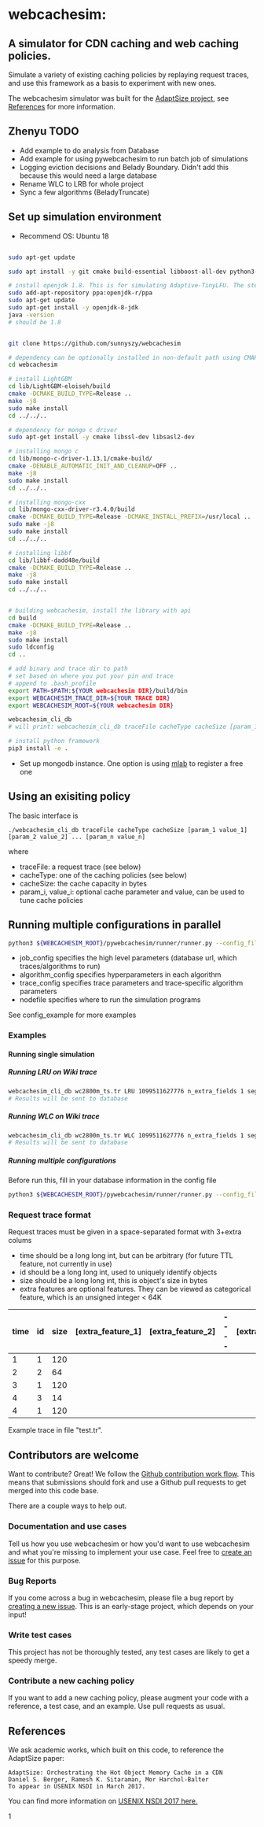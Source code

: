 # webcachesim:


## A simulator for CDN caching and web caching policies.

Simulate a variety of existing caching policies by replaying request traces, and use this framework as a basis to experiment with new ones.

The webcachesim simulator was built for the [AdaptSize project](https://github.com/dasebe/AdaptSize), see [References](#references) for more information.

## Zhenyu TODO
* Add example to do analysis from Database
* Add example for using pywebcachesim to run batch job of simulations
* Logging eviction decisions and Belady Boundary. Didn't add this because this would need a large database
* Rename WLC to LRB for whole project
* Sync a few algorithms (BeladyTruncate)

## Set up simulation environment
* Recommend OS: Ubuntu 18
```bash

sudo apt-get update

sudo apt install -y git cmake build-essential libboost-all-dev python3-pip parallel libprocps-dev

# install openjdk 1.8. This is for simulating Adaptive-TinyLFU. The steps has to be one by one
sudo add-apt-repository ppa:openjdk-r/ppa
sudo apt-get update
sudo apt-get install -y openjdk-8-jdk
java -version  
# should be 1.8


git clone https://github.com/sunnyszy/webcachesim

# dependency can be optionally installed in non-default path using CMAKE_INSTALL_PREFIX CMAKE_PREFIX_PATH
cd webcachesim

# install LightGBM
cd lib/LightGBM-eloiseh/build
cmake -DCMAKE_BUILD_TYPE=Release ..
make -j8
sudo make install
cd ../../..

# dependency for mongo c driver
sudo apt-get install -y cmake libssl-dev libsasl2-dev

# installing mongo c
cd lib/mongo-c-driver-1.13.1/cmake-build/
cmake -DENABLE_AUTOMATIC_INIT_AND_CLEANUP=OFF ..
make -j8
sudo make install
cd ../../..

# installing mongo-cxx
cd lib/mongo-cxx-driver-r3.4.0/build
cmake -DCMAKE_BUILD_TYPE=Release -DCMAKE_INSTALL_PREFIX=/usr/local ..
sudo make -j8
sudo make install
cd ../../..

# installing libbf
cd lib/libbf-dadd48e/build
cmake -DCMAKE_BUILD_TYPE=Release ..
make -j8
sudo make install
cd ../../..


# building webcachesim, install the library with api
cd build
cmake -DCMAKE_BUILD_TYPE=Release ..
make -j8
sudo make install
sudo ldconfig
cd ..

# add binary and trace dir to path
# set based on where you put your pin and trace
# append to .bash_profile
export PATH=$PATH:${YOUR webcachesim DIR}/build/bin
export WEBCACHESIM_TRACE_DIR=${YOUR TRACE DIR}
export WEBCACHESIM_ROOT=${YOUR webcachesim DIR}

webcachesim_cli_db
# will print: webcachesim_cli_db traceFile cacheType cacheSize [param_1 value_1] [param_2 value_2] ... [param_n value_n] 

# install python framework
pip3 install -e .


```
* Set up mongodb instance. One option is using [mlab](https://mlab.com/home) to register a free one
<!--# run the code-->
<!--cd webcachesim-->
<!--python3 pywebcachesim/runner/runner.py --config_file job/job_dev.yaml --algorithm_param_file algorithm_params.yaml --trace_param_file trace_params.yaml-->

## Using an exisiting policy

The basic interface is

    ./webcachesim_cli_db traceFile cacheType cacheSize [param_1 value_1] [param_2 value_2] ... [param_n value_n]

where

 - traceFile: a request trace (see below)
 - cacheType: one of the caching policies (see below)
 - cacheSize: the cache capacity in bytes
 - param_i, value_i: optional cache parameter and value, can be used to tune cache policies

## Running multiple configurations in parallel

```bash
python3 ${WEBCACHESIM_ROOT}/pywebcachesim/runner/runner.py --config_file ${job_config}  --algorithm_param_file ${algorithm_config} --trace_param_file ${trace_config} --nodefile ${nodefile}
```

 - job_config specifies the high level parameters (database url, which traces/algorithms to run)
 - algorithm_config specifies hyperparameters in each algorithm
 - trace_config specifies trace parameters and trace-specific algorithm parameters
 - nodefile specifies where to run the simulation programs
 
See config_example for more examples

### Examples

#### Running single simulation

##### Running LRU on Wiki trace
```bash
webcachesim_cli_db wc2800m_ts.tr LRU 1099511627776 n_extra_fields 1 segment_window 1000000 real_time_segment_window 600 dburl ${YOUR mongodb uri} dbcollection ${YOUR prefer mongodb collection} 
# Results will be sent to database
```

##### Running WLC on Wiki trace
```bash
webcachesim_cli_db wc2800m_ts.tr WLC 1099511627776 n_extra_fields 1 segment_window 1000000 real_time_segment_window 600 memory_window 536870912 dburl ${YOUR mongodb uri} dbcollection ${YOUR prefer mongodb collection} 
# Results will be sent to database
```

##### Running multiple configurations

Before run this, fill in your database information in the config file

```bash
python3 ${WEBCACHESIM_ROOT}/pywebcachesim/runner/runner.py --config_file ${WEBCACHESIM_ROOT}/config_example/job_dev.yaml  --algorithm_param_file ${WEBCACHESIM_ROOT}/config_example/algorithm_params.yaml  --trace_param_file ${WEBCACHESIM_ROOT}/config_example/trace_params.yaml --nodefile ${WEBCACHESIM_ROOT}/config_example/nodefile
```


### Request trace format

Request traces must be given in a space-separated format with 3+extra colums
- time should be a long long int, but can be arbitrary (for future TTL feature, not currently in use)
- id should be a long long int, used to uniquely identify objects
- size should be a long long int, this is object's size in bytes
- extra features are optional features. They can be viewed as categorical feature, which is an unsigned integer < 64K

| time |  id | size | \[extra_feature_1\] | \[extra_feature_2\] | ---- | \[extra_feature_n\] |
| ---- | --- | ---- |  ----               | ----                | ---- | ----                |
|   1  |  1  |  120 |
|   2  |  2  |   64 |
|   3  |  1  |  120 |
|   4  |  3  |  14  |
|   4  |  1 |  120 |

Example trace in file "test.tr".

<!--### Available caching policies-->

<!--There are currently ten caching policies. This section describes each one, in turn, its parameters, and how to run it on the "test.tr" example trace with cache size 1000 Bytes.-->

<!--#### LRU-->

<!--does: least-recently used eviction-->

<!--params: none-->

<!--example usage:-->

<!--    ./webcachesim test.tr LRU 1000-->
<!--     -->
<!--#### FIFO-->

<!--does: first-in first-out eviction-->

<!--params: none-->

<!--example usage:-->

<!--    ./webcachesim test.tr FIFO 1000-->
<!--    -->
<!--#### GDS-->

<!--does: greedy dual size eviction-->

<!--params: none-->

<!--example usage:-->

<!--    ./webcachesim test.tr GDS 1000-->
<!--    -->
<!--#### GDSF-->

<!--does: greedy dual-size frequency eviction-->

<!--params: none-->

<!--example usage:-->

<!--    ./webcachesim test.tr GDSF 1000-->
<!--    -->
<!--#### LFU-DA-->

<!--does: least-frequently used eviction with dynamic aging-->

<!--params: none-->

<!--example usage:-->

<!--    ./webcachesim test.tr LFUDA 1000-->
<!--    -->
<!--    -->
<!--#### Filter-LRU-->

<!--does: LRU eviction + admit only after N requests-->

<!--params: n - admit after n requests)-->

<!--example usage (admit after 10 requests):-->

<!--    ./webcachesim test.tr Filter 1000 n=10-->
<!--    -->
<!--#### Threshold-LRU-->

<!--does: LRU eviction + admit only after N requests-->

<!--params: t - the size threshold in log form (base 2)-->

<!--example usage (admit only objects smaller than 512KB):-->

<!--    ./webcachesim test.tr ThLRU 1000 t=19-->
<!--    -->
<!--#### ExpProb-LRU-->

<!--does: LRU eviction + admit with probability exponentially decreasing with object size-->

<!--params: c - the size which has a 50% chance of being admitted (used to determine the exponential family)-->

<!--example usage (admit objects with size 256KB with about 50% probability):-->

<!--    ./webcachesim test.tr ExpLRU 1000 c=18-->
<!--  -->
<!--#### LRU-K-->

<!--does: evict object which has oldest K-th reference in the past-->

<!--params: k - eviction based on k-th reference in the past-->

<!--example usage (each segment gets half the capacity)-->

<!--    ./webcachesim test.tr LRUK 1000 k=4-->


<!--## How to get traces:-->


<!--### Generate your own traces with a given distribution-->

<!--One example is a Pareto (Zipf-like) popularity distribution and Bounded-Pareto object size distribution.-->
<!--The "basic_trace" tool takes the following parameters:-->

<!-- - how many unique objects-->
<!-- - how many requests to generate for most popular object (total request length will be a multiple of that)-->
<!-- - Pareto shape-->
<!-- - min object size-->
<!-- - max object size-->
<!-- - output name for trace-->

<!--Here's an example that recreates the "test.tr" trace for the examples above. This uses the "basic_trace" generator with 1000 objects, about 10000 requests overall, Pareto shape 1.8 and object sizes between 1 and 10000 bytes.-->

<!--    g++ tracegenerator/basic_trace.cc -std=c++11 -o basic_trace-->
<!--    ./basic_trace 1000 1000 1.8 1 10000 test.tr-->
<!--    make-->
<!--    ./webcachesim test.tr 0 LRU 1000-->


<!--### Rewrite existing open-source traces-->

<!--Example: download a public 1999 request trace ([trace description](http://www.cs.bu.edu/techreports/abstracts/1999-011)), rewrite it into our format, and run the simulator.-->

<!--    wget http://www.cs.bu.edu/techreports/1999-011-usertrace-98.gz-->
<!--    gunzip 1999-011-usertrace-98.gz-->
<!--    g++ -o rewrite -std=c++11 ../traceparser/rewrite_trace_http.cc-->
<!--    ./rewrite 1999-011-usertrace-98 test.tr-->
<!--    make-->
<!--    ./webcachesim test.tr 0 LRU 1073741824-->


<!--## Implement a new policy-->

<!--All cache implementations inherit from "Cache" (in policies/cache.h) which defines common features such as the cache capacity, statistics gathering, and the request interface. Defining a new policy needs little overhead-->

<!--    class YourPolicy: public Cache {-->
<!--    public:-->
<!--      // interface to set arbitrary parameters request-->
<!--      virtual void setPar(string parName, string parValue) {-->
<!--        if(parName=="myPar") {-->
<!--          myPar = stof(parValue);-->
<!--        }-->
<!--      }-->
<!--    -->
<!--       // requests call this function with their id and size-->
<!--      bool request (const long cur_req, const long long size) {-->
<!--       // your policy goes here-->
<!--      }-->
<!--    -->
<!--    protected:-->
<!--      double myPar;-->
<!--    };-->
<!--    // register your policy with the framework-->
<!--    static Factory<YourPolicy> factoryYP("YourPolicy");-->
<!-- -->
<!--This allows the user interface side to conveniently configure and use your new policy.-->

<!--    // create new cache-->
<!--    unique_ptr<Cache> webcache = move(Cache::create_unique("YourPolicy"));-->
<!--    // set cache capacity-->
<!--    webcache->setSize(1000);-->
<!--    // set an arbitrary param (parser implement by yourPolicy)-->
<!--    webcache->setPar("myPar", "0.94");-->



## Contributors are welcome

Want to contribute? Great! We follow the [Github contribution work flow](https://help.github.com/articles/github-flow/).
This means that submissions should fork and use a Github pull requests to get merged into this code base.

There are a couple ways to help out.

### Documentation and use cases

Tell us how you use webcachesim or how you'd want to use webcachesim and what you're missing to implement your use case.
Feel free to [create an issue](https://github.com/dasebe/webcachesim/issues/new) for this purpose.

### Bug Reports

If you come across a bug in webcachesim, please file a bug report by [creating a new issue](https://github.com/dasebe/webcachesim/issues/new). This is an early-stage project, which depends on your input!

### Write test cases

This project has not be thoroughly tested, any test cases are likely to get a speedy merge.

### Contribute a new caching policy

If you want to add a new caching policy, please augment your code with a reference, a test case, and an example. Use pull requests as usual.

## References

We ask academic works, which built on this code, to reference the AdaptSize paper:

    AdaptSize: Orchestrating the Hot Object Memory Cache in a CDN
    Daniel S. Berger, Ramesh K. Sitaraman, Mor Harchol-Balter
    To appear in USENIX NSDI in March 2017.
    
You can find more information on [USENIX NSDI 2017 here.](https://www.usenix.org/conference/nsdi17/technical-sessions)

1
